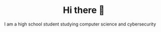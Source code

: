<h1 align="center">Hi there 👋</h1>



I am a high school student studying computer science and cybersecurity
